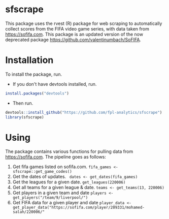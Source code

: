 # sfscrape
This package uses the rvest (R) package for web scraping to automatically collect scores from the FIFA video game series, with data taken from https://sofifa.com. This package is an updated version of the now deprecated package https://github.com/valentinumbach/SoFIFA.

# Installation
To install the package, run.
- If you don't have devtools installed, run.
``` r
install.packages("devtools")
```
- Then run. 
``` r
devtools::install_github("https://github.com/fpl-analytics/sfscrape")
library(sfscrape)
```

# Using 
The package contains various functions for pulling data from https://sofifa.com. The pipeline goes as follows:
1. Get fifa games listed on sofifa.com. ``` fifa_games <- sfscrape::get_game_codes() ```
2. Get the dates of updates. ``` dates <- get_dates(fifa_games)```
3. Get the leagues for a given date. ``` get_leagues(220006) ```
4. Get all teams for a given league & date. ``` teams <- get_teams(13, 220006) ```
5. Get players in a given team and date ``` players <- get_players("/team/9/liverpool/") ```
6. Get FIFA data for a given player and date ``` player_data <- get_player_data("https://sofifa.com/player/209331/mohamed-salah/220006/" ``` 

